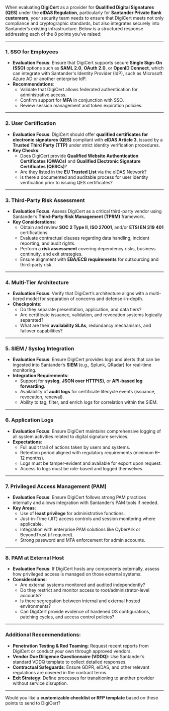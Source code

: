 When evaluating **DigiCert** as a provider for **Qualified Digital Signatures (QES)** under the **eIDAS Regulation**, particularly for **Santander Private Bank customers**, your security team needs to ensure that DigiCert meets not only compliance and cryptographic standards, but also integrates securely into Santander’s existing infrastructure. Below is a structured response addressing each of the 8 points you've raised:

---

### **1. SSO for Employees**

- **Evaluation Focus**: Ensure that DigiCert supports secure **Single Sign-On (SSO)** options such as **SAML 2.0**, **OAuth 2.0**, or **OpenID Connect**, which can integrate with Santander's Identity Provider (IdP), such as Microsoft Azure AD or another enterprise IdP.
- **Recommendations**:
  - Validate that DigiCert allows federated authentication for administrative access.
  - Confirm support for **MFA** in conjunction with SSO.
  - Review session management and token expiration policies.

---

### **2. User Certification**

- **Evaluation Focus**: DigiCert should offer **qualified certificates for electronic signatures (QES)** compliant with **eIDAS Article 3**, issued by a **Trusted Third Party (TTP)** under strict identity verification procedures.
- **Key Checks**:
  - Does DigiCert provide **Qualified Website Authentication Certificates (QWACs)** and **Qualified Electronic Signature Certificates (QESCs)**?
  - Are they listed in the **EU Trusted List** via the eIDAS Network?
  - Is there a documented and auditable process for user identity verification prior to issuing QES certificates?

---

### **3. Third-Party Risk Assessment**

- **Evaluation Focus**: Assess DigiCert as a critical third-party vendor using Santander’s **Third-Party Risk Management (TPRM)** framework.
- **Key Considerations**:
  - Obtain and review **SOC 2 Type II**, **ISO 27001**, and/or **ETSI EN 319 401** certifications.
  - Evaluate contractual clauses regarding data handling, incident reporting, and audit rights.
  - Perform a **risk assessment** covering dependency risks, business continuity, and exit strategies.
  - Ensure alignment with **EBA/ECB requirements** for outsourcing and third-party risk.

---

### **4. Multi-Tier Architecture**

- **Evaluation Focus**: Verify that DigiCert’s architecture aligns with a multi-tiered model for separation of concerns and defense-in-depth.
- **Checkpoints**:
  - Do they separate presentation, application, and data tiers?
  - Are certificate issuance, validation, and revocation systems logically separated?
  - What are their **availability SLAs**, redundancy mechanisms, and failover capabilities?

---

### **5. SIEM / Syslog Integration**

- **Evaluation Focus**: Ensure DigiCert provides logs and alerts that can be ingested into Santander’s **SIEM** (e.g., Splunk, QRadar) for real-time monitoring.
- **Integration Requirements**:
  - Support for **syslog**, **JSON over HTTP(S)**, or **API-based log forwarding**.
  - Availability of **audit logs** for certificate lifecycle events (issuance, revocation, renewal).
  - Ability to tag, filter, and enrich logs for correlation within the SIEM.

---

### **6. Application Logs**

- **Evaluation Focus**: Ensure DigiCert maintains comprehensive logging of all system activities related to digital signature services.
- **Expectations**:
  - Full audit trail of actions taken by users and systems.
  - Retention period aligned with regulatory requirements (minimum 6–12 months).
  - Logs must be tamper-evident and available for export upon request.
  - Access to logs must be role-based and logged themselves.

---

### **7. Privileged Access Management (PAM)**

- **Evaluation Focus**: Ensure DigiCert follows strong PAM practices internally and allows integration with Santander’s PAM tools if needed.
- **Key Areas**:
  - Use of **least privilege** for administrative functions.
  - Just-in-Time (JIT) access controls and session monitoring where applicable.
  - Integration with enterprise PAM solutions like CyberArk or BeyondTrust (if required).
  - Strong password and MFA enforcement for admin accounts.

---

### **8. PAM at External Host**

- **Evaluation Focus**: If DigiCert hosts any components externally, assess how privileged access is managed on those external systems.
- **Considerations**:
  - Are external systems monitored and audited independently?
  - Do they restrict and monitor access to root/administrator-level accounts?
  - Is there segregation between internal and external hosted environments?
  - Can DigiCert provide evidence of hardened OS configurations, patching cycles, and access control policies?

---

### **Additional Recommendations:**

- **Penetration Testing & Red Teaming**: Request recent reports from DigiCert or conduct your own through approved vendors.
- **Vendor Due Diligence Questionnaire (VDDQ)**: Use Santander’s standard VDDQ template to collect detailed responses.
- **Contractual Safeguards**: Ensure GDPR, eIDAS, and other relevant regulations are covered in the contract terms.
- **Exit Strategy**: Define processes for transitioning to another provider without service disruption.

---

Would you like a **customizable checklist or RFP template** based on these points to send to DigiCert?
